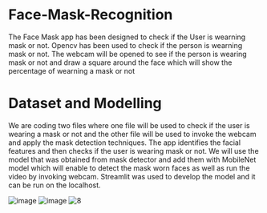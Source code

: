 # Face-Mask-Recognition
The Face Mask app has been designed to check if the User is wearning mask or not.
Opencv has been used to check if the person is wearning mask or not. The webcam will be opened to see if the person is wearing mask or not and draw a square around the face which will show the percentage of wearning a mask or not

# Dataset and Modelling
We are coding two files where one file will be used to check if the user is wearing a mask or not and the other file will be used to invoke the webcam and apply the mask detection techniques.
The app identifies the facial features and then checks if the user is wearing mask or not.
We will use the model that was obtained from mask detector and add them with MobileNet model which will enable to detect the mask worn faces as well as run the video by invoking webcam.
Streamlit was used to develop the model and it can be run on the localhost.

![image](https://user-images.githubusercontent.com/76935226/140601593-8bdd83b0-ccb8-4406-9224-1235ab31e8b3.png)
![image](https://user-images.githubusercontent.com/76935226/140601598-a42f2ce3-5d55-4923-8812-d9565dd2f273.png)
![8](https://user-images.githubusercontent.com/76935226/140601616-5b4b1221-f7c0-4db6-a98b-f7a4acb066c4.jpg)



